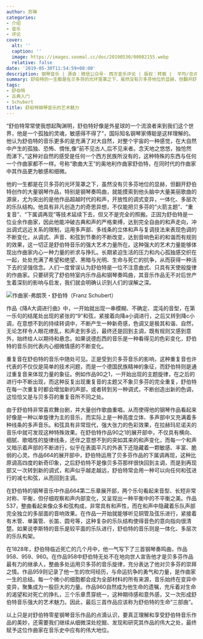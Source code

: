 ```yaml
---
author: 苏琳
categories:
- 介绍
- 音乐
- 评论
cover:
  alt: ''
  caption: ''
  image: https://images.soomal.cc/doc/20190530/00082155.webp
  relative: false
date: '2019-05-30T11:54:59+08:00'
description: 钢琴音乐 | 源自：微信公众号- 西方音乐评论 | 版权：转载 |  平均/总评分：00.00/0
summary: 舒伯特的一生都是在贝多芬的光环笼罩之下，虽然没有贝多芬地位的显赫，但翻开舒伯特创作的大量钢琴作品，特别是钢琴奏鸣曲，就能摸索到他头脑中大量美丽歌曲的源泉，尤为突出的是他作品超越时代的和声，开放性的调式变异，一体化、多层次的乐队结构……
tags:
- 舒伯特
- 古典入门
- Schubert
title: 舒伯特钢琴音乐的艺术魅力
---
```


“舒伯特常常使我想起陶渊明，舒伯特好像是外星球的一个流浪者来到我们这个世界，他是一个孤独的灵魂，敏感得不得了”，国际知名钢琴家傅聪是这样理解的。他认为舒伯特的音乐更多的是充满了对大自然，对整个宇宙的一种感觉，在大自然中产生的孤独、恐怖、惆怅,像“前不见古人,后不见来者。念天地之悠悠，独怆然而涕下。”这种对自然的感受是任何一个西方民族所没有的，这种特殊的东西与任何一个作曲家都不一样。号称“歌曲大王”的奥地利作曲家舒伯特，在同时代的作曲家中其作品更为敏感和细微。

他的一生都是在贝多芬的光环笼罩之下，虽然没有贝多芬地位的显赫，但翻开舒伯特创作的大量钢琴作品，特别是钢琴奏鸣曲，就能摸索到他头脑中大量美丽歌曲的源泉，尤为突出的是他作品超越时代的和声，开放性的调式变异，一体化、多层次的乐队结构。他具有非凡创造力的奇思异想，不仅能把贝多芬的“火箭主题”、“重复音”、“下属调再现”等技术延续下去，但又不是完全的照搬。正因为舒伯特是一位业余作曲家，因此他能冲破古典和声的严格束缚，达到完全自由的和声走向，冲出调式远近关系的限制，运用多声部、多线条的立体和声与复调技法来表现色调的不断变化，从调式、声音、和弦到节奏的不断改变，达到音响色彩的和谐而有规则的效果，这一切正是舒伯特音乐的强大艺术力量所在。这种强大的艺术力量能够体现出作曲家内心一种力量的祈求与挣扎。长期紧迫生活的压力和内心孤独感交织在一起，处处充满了希望和绝望、黑暗与光明、生命与死亡的抗争，从而获得一种活下去的坚强信念。人们一度曾误认为舒伯特是一位不注意曲式、只具有天使般旋律的作曲家。只要研究了舒伯特室内乐作品和钢琴奏鸣曲，其音乐作品无不对后世产生着深刻的影响与启发，我们就会明确认识到人们的误解之深。

![作曲家-弗朗茨・舒伯特（Franz Schubert）](https://images.soomal.cc/doc/20190530/00082155.webp)





作品《降A大调进行曲》中，一开始就出现一串模糊、不确定、混沌的音型，在第一乐句的结尾处出现的紧张的“9”和弦，紧接着向降a小调进行，之后又转到降c小调，在意想不到的持续转调中，不断产生一种新奇感，色调又是极其和谐、自然，无论怎样令人眼花缭乱，和声走到多远，最终还是回到主调，既有规则又感到意外，始终给人以期待和悬念。如果说德彪西的音乐是一种看得见的色彩变化，舒伯特的音乐则代表内心细微情感的不断变化。

重复音在舒伯特的音乐中随处可见。正是受到贝多芬音乐的影响，这种重复音也许代表的不仅仅是简单的技术问题，而是一个德国民族精神的象征，而舒伯特则是通过重复音来体现力量的象征。例如作品90之1，一开始出现的主题旋律，在之后的进行中不断出现，而这种反复出现重复音的主题又不象贝多芬的完全重复，舒伯特在每一次重复时都会增加新的声部，或者转到另一种调式，不断创造出新的色调，这恰恰又是与贝多芬的重复音所不同之处。

由于舒伯特非常喜欢舞台剧，并大量创作歌曲重唱，从而使得他的钢琴作品看起来好像是一种以单旋律为主的音乐，而实际上是一种高度立体、多声部中又充满着多种线条的多声音乐。和弦具有非常现代，强大张力的色彩效果，在拉赫玛尼诺夫的音乐中就可发现这种特殊效果。在舒伯特作品90之1的展开部中，不仅具有横向、细腻、歌唱性的旋律线条，还伴之意想不到的突如其来的和声变化，而每一个和声又暗示着声部的不断进行，似乎在表面平凡的外表下还隐藏着一颗敏感、丰富、脆弱的心灵。作品664的展开部中，舒伯特运用了贝多芬作品的下属调再现，这种比原调高四度的新奇印象，之后舒伯特不是像贝多芬那样很快回到主调，而是到再现部又一次转到新的调式，和声似乎越走越远，舒伯特常会用一种可以向任何和弦进行的减七和弦，从而回到主调。

在舒伯特的钢琴音乐中作品664第二乐章展开部，两个乐句看起来音型、长短非常对称、平衡，但仔细观察和声内部变化，又呈现出一种平衡中的不平衡之美。作品537，整曲看起来像众多和弦构成，非常具有和声性，而在和声中隐藏着乐队声部完全独立的多层面的音响效果。在作品一开始就能够听见铜管及弦乐进行，紧接着有木管、单簧管、长笛、圆号等，这种复杂的乐队结构使得音色的意向指向很清楚。如果说李斯特的音乐是较平面的乐队进行，舒伯特的音乐则是一体化、多层次的乐队构架。

在1828年，舒伯特临近死亡的几个月中，他一气写下了三首钢琴奏鸣曲，作品958、959、960。在作品958中舒伯特无处不在地向世人宣告他才是贝多芬作品最有力的继承人，整曲多处运用贝多芬的音乐旋律，充分表达了他对贝多芬的崇拜之情。作品959则记录了他一生的坎坷经历，与命运抗争的勇气和力量，是作曲家一生的总结。每一个微小的细胞都会成为全部材料的所有来源，音乐始终在变异中变异，聚集成为一股巨大的力量。作品960自然成为他生命的遗嘱，充斥着对生命的渴望和对死亡的挣扎，三个乐章贯穿统一，这种期待感和意外感，又一次形成舒伯特音乐强大的艺术魅力。因此，最后三首作品应该称为舒伯特的生命“三部曲”。

以上只是对舒伯特零星钢琴音乐作品的点滴认识，要真正理解和享受舒伯特音乐作品的美妙，还需要我们继续从细微深处挖掘、发现和研究其作品的伟大之处，最终赋予这位作曲家在音乐史中应有的伟大地位。